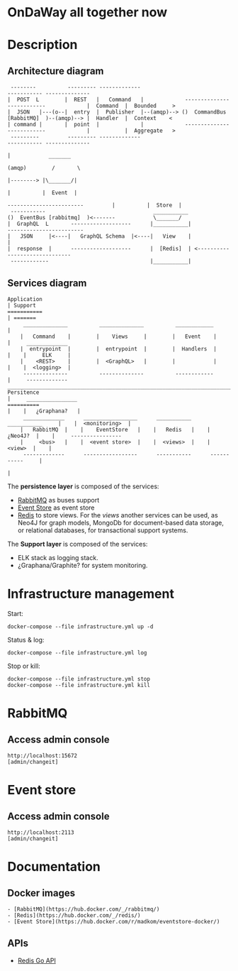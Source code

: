 OnDaWay all together now
========================

# Description

## Architecture diagram

     --------          --------- -------------                                                      ----------- --------------            
    |  POST  L        |  REST   |   Command   |             --------------------------             |  Command  |  Bounded     >           
    |  JSON   |---(o--|  entry  |  Publisher  |--(amqp)--> ()  CommandBus [RabbitMQ]  )--(amqp)--> |  Handler  |  Context    <            
    | command |       |  point  |             |             --------------------------             |           |  Aggregate   >           
     ---------         --------- -------------                                                      ----------- --------------            
                                                                                                                  |            _______    
                                                                                                                (amqp)        /       \   
                                                                                                                  |--------> |\_______/|  
                                                                                                                  |          |  Event  |  
                                                                                 ------------------------         |          |  Store  |  
     -----------                                  ___________                   ()  EventBus [rabbitmq]  )<-------            \_______/   
    |  GraphQL  L       -------------------      |___________|                   ------------------------                                 
    |   JSON     |<----|   GraphQL Schema  |<----|   View    |                               |                                            
    |  response  |      -------------------      |  [Redis]  | <------------------------------                                            
     ------------                                |___________|                                                                             


## Services diagram


    Application                                                                     | Support
    ===========                                                                     | =======
         ______________          ______________          ____________               |  
        |   Command    |        |    Views     |        |   Event    |              |     _____________
        |  entrypoint  |        |  entrypoint  |        |  Handlers  |              |    |     ELK     |
        |    <REST>    |        |  <GraphQL>   |        |            |              |    |  <logging>  |
         --------------          --------------          ------------               |     -------------
    ________________________________________________________________________________|
    Persitence                                                                      |     ________________
    ==========                                                                      |    |   ¿Graphana?   |
         _____________      _________________      ___________      ___________     |    |  <monitoring>  |
        |   RabbitMQ  |    |    EventStore   |    |   Redis   |    |  ¿Neo4J?  |    |     ----------------  
        |     <bus>   |    |  <event store>  |    |  <views>  |    |   <view>  |    |
         -------------      -----------------      -----------      -----------     |
                                                                                    |


The **persistence layer** is composed of the services:

  - [RabbitMQ](https://www.rabbitmq.com/) as buses support
  - [Event Store](https://geteventstore.com/) as event store
  - [Redis](http://redis.io) to store views. For the *views* another services can be used, as Neo4J for graph models, MongoDb for document-based data storage, or relational databases, for transactional support systems.

The **Support layer** is composed of the services:

  - ELK stack as logging stack.
  - ¿Graphana/Graphite? for system monitoring.


# Infrastructure management

Start: 

    docker-compose --file infrastructure.yml up -d

Status & log:

    docker-compose --file infrastructure.yml log 

Stop or kill:

    docker-compose --file infrastructure.yml stop
    docker-compose --file infrastructure.yml kill


# RabbitMQ

## Access admin console

    http://localhost:15672
    [admin/changeit]


# Event store

## Access admin console

    http://localhost:2113
    [admin/changeit]


# Documentation

## Docker images

    - [RabbitMQ](https://hub.docker.com/_/rabbitmq/)
    - [Redis](https://hub.docker.com/_/redis/)
    - [Event Store](https://hub.docker.com/r/madkom/eventstore-docker/)


## APIs

  - [Redis Go API](https://github.com/go-redis/redis)

